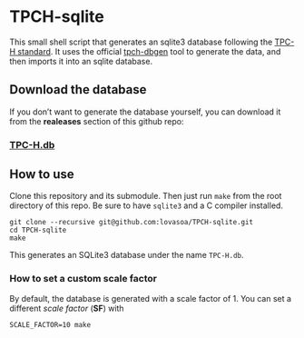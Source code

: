 # TPCH-sqlite

This small shell script that generates an sqlite3 database following the [TPC-H standard](http://www.tpc.org/tpch/).
It uses the official [tpch-dbgen](https://github.com/electrum/tpch-dbgen) tool to generate the data, and then imports it into an sqlite database.

## Download the database

If you don’t want to generate the database yourself, you can download it from the **realeases** section of this github repo:

### [TPC-H.db](https://github.com/lovasoa/TPCH-sqlite/releases/download/v1.0/TPC-H.db)

## How to use

Clone this repository and its submodule. Then just run `make` from the root directory of this repo. Be sure to have `sqlite3` and a C compiler installed.

```
git clone --recursive git@github.com:lovasoa/TPCH-sqlite.git
cd TPCH-sqlite
make
```

This generates an SQLite3 database under the name `TPC-H.db`.

### How to set a custom scale factor

By default, the database is generated with a scale factor of 1. You can set a different *scale factor* (**SF**) with

```
SCALE_FACTOR=10 make
```
